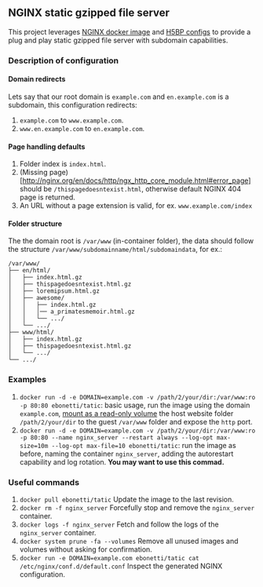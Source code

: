 ## NGINX static gzipped file server
This project leverages [NGINX docker image](https://hub.docker.com/_/nginx) and [H5BP configs](https://github.com/h5bp/server-configs-nginx) to provide a plug and play static gzipped file server with subdomain capabilities.

### Description of configuration
#### Domain redirects
Lets say that our root domain is `example.com` and `en.example.com` is a subdomain, this configuration redirects:
1. `example.com` to `www.example.com`.
2. `www.en.example.com` to `en.example.com`.

#### Page handling defaults
1. Folder index is `index.html`.
2. (Missing page)[http://nginx.org/en/docs/http/ngx_http_core_module.html#error_page] should be `/thispagedoesntexist.html`, otherwise default NGINX 404 page is returned.
3. An URL without a page extension is valid, for ex. `www.example.com/index`

#### Folder structure
The the domain root is `/var/www` (in-container folder), the data should follow the structure `/var/www/subdomainname/html/subdomaindata`, for ex.:
```
/var/www/
├── en/html/
│   ├── index.html.gz
│   ├── thispagedoesntexist.html.gz
│   ├── loremipsum.html.gz
│   ├── awesome/
│   │   ├── index.html.gz
│   │   │── a_primatesmemoir.html.gz
│   │   └── .../
│   └── .../
├── www/html/
│   ├── index.html.gz
│   ├── thispagedoesntexist.html.gz
│   └── .../
└── .../
```

### Examples
1. `docker run -d -e DOMAIN=example.com -v /path/2/your/dir:/var/www:ro -p 80:80 ebonetti/tatic`: basic usage, run the image using the domain `example.com`, [mount as a read-only volume](https://docs.docker.com/storage/volumes/) the host website folder `/path/2/your/dir` to the guest `/var/www` folder and expose the `http` port.
2. `docker run -d -e DOMAIN=example.com -v /path/2/your/dir:/var/www:ro -p 80:80 --name nginx_server --restart always --log-opt max-size=10m --log-opt max-file=10 ebonetti/tatic`: run the image as before, naming the container `nginx_server`, adding the autorestart capability and log rotation. **You may want to use this commad.**

### Useful commands
1. `docker pull ebonetti/tatic` Update the image to the last revision.
2. `docker rm -f nginx_server` Forcefully stop and remove the `nginx_server` container.
3. `docker logs -f nginx_server` Fetch and follow the logs of the `nginx_server` container.
4. `docker system prune -fa --volumes` Remove all unused images and volumes without asking for confirmation.
5. `docker run -e DOMAIN=example.com ebonetti/tatic cat /etc/nginx/conf.d/default.conf` Inspect the generated NGINX configuration.